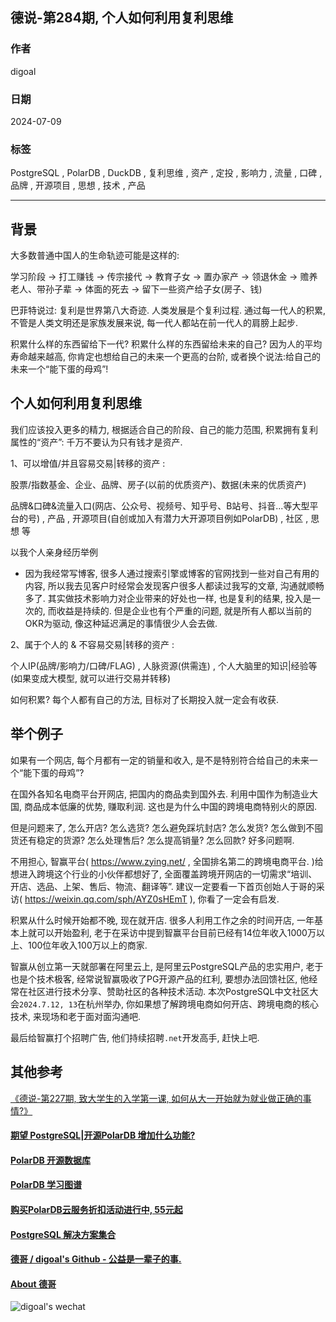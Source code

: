 ## 德说-第284期, 个人如何利用复利思维    
              
### 作者                                              
digoal                                              
                               
### 日期                                    
2024-07-09                       
                                              
### 标签        
PostgreSQL , PolarDB , DuckDB , 复利思维 , 资产 , 定投 , 影响力 , 流量 , 口碑 , 品牌 , 开源项目 , 思想 , 技术 , 产品      
                                      
----              
                 
## 背景      
大多数普通中国人的生命轨迹可能是这样的:    
  
学习阶段 -> 打工赚钱 -> 传宗接代 -> 教育子女 -> 置办家产 -> 领退休金 -> 赡养老人、带孙子辈 -> 体面的死去 -> 留下一些资产给子女(房子、钱)     
  
巴菲特说过: 复利是世界第八大奇迹. 人类发展是个复利过程. 通过每一代人的积累, 不管是人类文明还是家族发展来说, 每一代人都站在前一代人的肩膀上起步.    
  
积累什么样的东西留给下一代? 积累什么样的东西留给未来的自己? 因为人的平均寿命越来越高, 你肯定也想给自己的未来一个更高的台阶, 或者换个说法:给自己的未来一个“能下蛋的母鸡”!    
  
## 个人如何利用复利思维    
  
我们应该投入更多的精力, 根据适合自己的阶段、自己的能力范围, 积累拥有复利属性的“资产”:  千万不要认为只有钱才是资产.    
  
1、可以增值/并且容易交易|转移的资产 :   
  
股票/指数基金、企业、品牌、房子(以前的优质资产)、数据(未来的优质资产)        
  
品牌&口碑&流量入口(网店、公众号、视频号、知乎号、B站号、抖音...等大型平台的号) , 产品 , 开源项目(自创或加入有潜力大开源项目例如PolarDB) , 社区 , 思想 等    
    
以我个人亲身经历举例
- 因为我经常写博客, 很多人通过搜索引擎或博客的官网找到一些对自己有用的内容, 所以我去见客户时经常会发现客户很多人都读过我写的文章, 沟通就顺畅多了. 其实做技术影响力对企业带来的好处也一样, 也是复利的结果, 投入是一次的, 而收益是持续的. 但是企业也有个严重的问题, 就是所有人都以当前的OKR为驱动, 像这种延迟满足的事情很少人会去做.      
  
2、属于个人的 & 不容易交易|转移的资产 :   
  
个人IP(品牌/影响力/口碑/FLAG) , 人脉资源(供需连) , 个人大脑里的知识|经验等(如果变成大模型, 就可以进行交易并转移)     
  
如何积累? 每个人都有自己的方法, 目标对了长期投入就一定会有收获.   
   
## 举个例子    
如果有一个网店, 每个月都有一定的销量和收入, 是不是特别符合给自己的未来一个“能下蛋的母鸡”?    
  
在国外各知名电商平台开网店, 把国内的商品卖到国外去. 利用中国作为制造业大国, 商品成本低廉的优势, 赚取利润.  这也是为什么中国的跨境电商特别火的原因.  
  
但是问题来了, 怎么开店? 怎么选货? 怎么避免踩坑封店? 怎么发货? 怎么做到不囤货还有稳定的货源? 怎么处理售后? 怎么提高销量? 怎么回款? 好多问题啊.   
  
不用担心, 智赢平台( https://www.zying.net/ , 全国排名第二的跨境电商平台. )给想进入跨境这个行业的小伙伴都想好了, 全面覆盖跨境开网店的一切需求“培训、开店、选品、上架、售后、物流、翻译等”. 建议一定要看一下首页创始人于哥的采访( https://weixin.qq.com/sph/AYZ0sHEmT ), 你看了一定会有启发.    
  
积累从什么时候开始都不晚, 现在就开店.  很多人利用工作之余的时间开店, 一年基本上就可以开始盈利, 老于在采访中提到智赢平台目前已经有14位年收入1000万以上、100位年收入100万以上的商家.    
  
智赢从创立第一天就部署在阿里云上, 是阿里云PostgreSQL产品的忠实用户, 老于也是个技术极客, 经常说智赢吸收了PG开源产品的红利, 要想办法回馈社区, 他经常在社区进行技术分享、赞助社区的各种技术活动. 本次PostgreSQL中文社区大会`2024.7.12, 13`在杭州举办, 你如果想了解跨境电商如何开店、跨境电商的核心技术, 来现场和老于面对面沟通吧.    
  
最后给智赢打个招聘广告, 他们持续招聘`.net`开发高手, 赶快上吧.      
  
## 其他参考  
[《德说-第227期, 致大学生的入学第一课, 如何从大一开始就为就业做正确的事情?》](../202305/20230513_01.md)    
  
  
  
#### [期望 PostgreSQL|开源PolarDB 增加什么功能?](https://github.com/digoal/blog/issues/76 "269ac3d1c492e938c0191101c7238216")
  
  
#### [PolarDB 开源数据库](https://openpolardb.com/home "57258f76c37864c6e6d23383d05714ea")
  
  
#### [PolarDB 学习图谱](https://www.aliyun.com/database/openpolardb/activity "8642f60e04ed0c814bf9cb9677976bd4")
  
  
#### [购买PolarDB云服务折扣活动进行中, 55元起](https://www.aliyun.com/activity/new/polardb-yunparter?userCode=bsb3t4al "e0495c413bedacabb75ff1e880be465a")
  
  
#### [PostgreSQL 解决方案集合](../201706/20170601_02.md "40cff096e9ed7122c512b35d8561d9c8")
  
  
#### [德哥 / digoal's Github - 公益是一辈子的事.](https://github.com/digoal/blog/blob/master/README.md "22709685feb7cab07d30f30387f0a9ae")
  
  
#### [About 德哥](https://github.com/digoal/blog/blob/master/me/readme.md "a37735981e7704886ffd590565582dd0")
  
  
![digoal's wechat](../pic/digoal_weixin.jpg "f7ad92eeba24523fd47a6e1a0e691b59")
  
